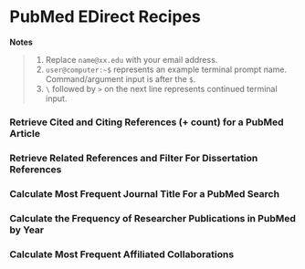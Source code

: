 # PubMed EDirect Recipes

**Notes**

> 1. Replace `name@xx.edu` with your email address.
> 2. `user@computer:~$` represents an example terminal prompt name. Command/argument input is after the `$`.
> 3. `\` followed by `>` on the next line represents continued terminal input.

### Retrieve Cited and Citing References (+ count) for a PubMed Article

### Retrieve Related References and Filter For Dissertation References

### Calculate Most Frequent Journal Title For a PubMed Search

### Calculate the Frequency of Researcher Publications in PubMed by Year

### Calculate Most Frequent Affiliated Collaborations
